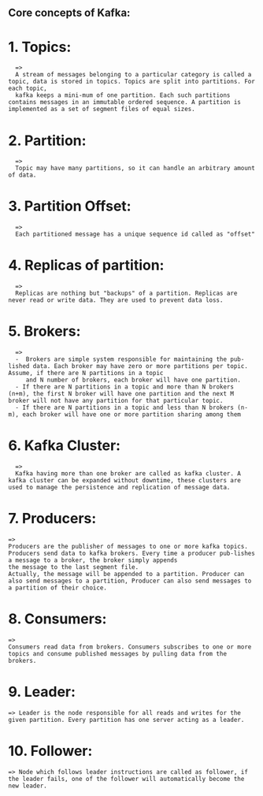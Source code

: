 ## Core concepts of Kafka:

# 1. Topics:
      => 
      A stream of messages belonging to a particular category is called a topic, data is stored in topics. Topics are split into partitions. For each topic, 
      kafka keeps a mini-mum of one partition. Each such partitions contains messages in an immutable ordered sequence. A partition is implemented as a set of segment files of equal sizes.


# 2. Partition:
      =>
      Topic may have many partitions, so it can handle an arbitrary amount of data.

# 3. Partition Offset:
      =>
      Each partitioned message has a unique sequence id called as "offset"

# 4. Replicas of partition:
      => 
      Replicas are nothing but "backups" of a partition. Replicas are never read or write data. They are used to prevent data loss.

# 5. Brokers:
      => 
      -  Brokers are simple system responsible for maintaining the pub-lished data. Each broker may have zero or more partitions per topic. Assume, if there are N partitions in a topic
         and N number of brokers, each broker will have one partition.
      - If there are N partitions in a topic and more than N brokers (n+m), the first N broker will have one partition and the next M broker will not have any partition for that particular topic.
      - If there are N partitions in a topic and less than N brokers (n-m), each broker will have one or more partition sharing among them

# 6. Kafka Cluster:
      =>
      Kafka having more than one broker are called as kafka cluster. A kafka cluster can be expanded without downtime, these clusters are used to manage the persistence and replication of message data.

# 7. Producers:
    =>
    Producers are the publisher of messages to one or more kafka topics. Producers send data to kafka brokers. Every time a producer pub-lishes a message to a broker, the broker simply appends
    the message to the last segment file.
    Actually, the message will be appended to a partition. Producer can also send messages to a partition, Producer can also send messages to a partition of their choice.

# 8. Consumers:
    =>
    Consumers read data from brokers. Consumers subscribes to one or more topics and consume published messages by pulling data from the brokers.

# 9. Leader:
    => Leader is the node responsible for all reads and writes for the given partition. Every partition has one server acting as a leader.

# 10. Follower:
    => Node which follows leader instructions are called as follower, if the leader fails, one of the follower will automatically become the new leader.

  
  
